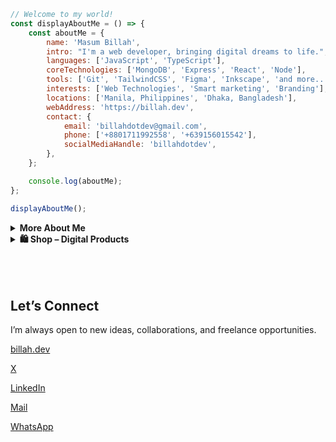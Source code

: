   
```javascript                                                                                                           
// Welcome to my world!
const displayAboutMe = () => {
    const aboutMe = {
        name: 'Masum Billah',
        intro: "I'm a web developer, bringing digital dreams to life.",
        languages: ['JavaScript', 'TypeScript'],
        coreTechnologies: ['MongoDB', 'Express', 'React', 'Node'],
        tools: ['Git', 'TailwindCSS', 'Figma', 'Inkscape', 'and more...'],
        interests: ['Web Technologies', 'Smart marketing', 'Branding'],
        locations: ['Manila, Philippines', 'Dhaka, Bangladesh'],
        webAddress: 'https://billah.dev',
        contact: {
            email: 'billahdotdev@gmail.com',
            phone: ['+8801711992558', '+639156015542'],
            socialMediaHandle: 'billahdotdev',
        },
    };

    console.log(aboutMe);
};

displayAboutMe();


```          
   
     
<details> 
<summary><strong>More About Me</strong></summary>                                       

<pre>
🙂 My Story:
I’m deeply passionate about JavaScript and modern web technologies. Before the pandemic, I was navigating the ups and downs of entrepreneurship in the clothing industry through my venture, DhakaTeez. As the person behind the scenes—handling everything from sales to strategy—I learned valuable lessons about persistence, creativity, and real-world problem solving.

When the pandemic hit, it gave me a chance to align my passion with my work. That’s when I fully committed to web development—bringing both technical skills and business insight to the table. Today, I wear two hats: helping grow DhakaTeez and offering tailored web development services to individuals and businesses looking to grow online.

If you’re looking for someone who understands both code and commerce—I’d love to help.

👩‍💻 I Speak:
English, Bangla(Native), Taglish, and of course JavaScript!            

🎓 Credentials:
I'm a Bangladesh University of Engineering and Technology (BUET) and IAC certified full-stack web developer   
on a journey of modern web mastery at the University of Helsinki.    
</pre>
</details>    




<details>
<summary><strong>🛍️ Shop – Digital Products</strong></summary>

<img src="https://images.unsplash.com/photo-1521737604893-d14cc237f11d?auto=format&fit=crop&w=1350&q=80" alt="Creative Workspace" style="width: 100%; border-radius: 12px; margin-bottom: 1rem;">

### 👋 Welcome to My Digital Store  
Hi, I’m **Masum** — Developer & Digital Creator.  
I build **clean, focused digital tools** for developers, freelancers, and creators.  
My products help you **move faster, save time, and launch with confidence**.

---

## 🚀 Featured Products

### ⏳ Coming Soon Landing Page Template – **$10**
<div style="border: 1px solid #eaeaea; border-radius: 10px; padding: 12px; margin-bottom: 16px;">
A sleek, responsive landing page for **product launches or waitlists**. Perfect for quick validation.  
<br>
🔧 **Tech:** HTML + Tailwind CSS  
💵 **Price:** $10  
<br><br>
<a href="https://billahdotdev.gumroad.com/l/coming-soon-landing-page-template">
<img src="https://img.shields.io/badge/View%20on-Gumroad-orange?style=for-the-badge&logo=gumroad" alt="Buy on Gumroad">
</a>
</div>

---

### 👨‍💻 Hacker-Vibe Personal Website Template – **$15**
<div style="border: 1px solid #eaeaea; border-radius: 10px; padding: 12px; margin-bottom: 16px;">
A bold, dark-themed personal website with a **terminal-style look**.  
Perfect for developers who want a **unique online presence**.  
<br>
🔧 **Tech:** React + Vite + Tailwind CSS  
💵 **Price:** $15  
<br><br>
<a href="https://billahdotdev.gumroad.com/l/hacker-terminal-website">
<img src="https://img.shields.io/badge/View%20on-Gumroad-teal?style=for-the-badge&logo=gumroad" alt="Buy on Gumroad">
</a>
</div>

---

### ✏️ Simple Line SVG Icon Pack (60+ Icons) – **$1**
<div style="border: 1px solid #eaeaea; border-radius: 10px; padding: 12px; margin-bottom: 16px;">
A **lightweight, scalable** SVG icon set for web & app projects.  
Clean, minimal design for modern interfaces.  
<br>
📦 **Includes:** 60+ icons (SVG format)  
💵 **Price:** $1  
<br><br>
<a href="https://billahdotdev.gumroad.com/l/simple-line-svg-icons">
<img src="https://img.shields.io/badge/Get%20SVGs-Gumroad-success?style=for-the-badge&logo=svg" alt="Download Icons">
</a>
</div>

---

## 💬 Custom Work
<div style="border: 1px solid #eaeaea; border-radius: 10px; padding: 12px; text-align: center;">
Need a **custom landing page**, **personal site**, or **problem-solving content**?  
Let’s create something amazing together.  
<br><br>
<a href="https://wa.me/+8801711992558?text=Hi%20Masum!%20I’m%20interested%20in%20a%20custom%20digital%20project.">
<img src="https://img.shields.io/badge/Chat%20on-WhatsApp-brightgreen?style=for-the-badge&logo=whatsapp" alt="WhatsApp Chat">
</a>
</div>

</details>



<br />

<br />
<br />



## Let’s Connect

I’m always open to new ideas, collaborations, and freelance opportunities.

[billah.dev](https://billah.dev) 

[X](https://twitter.com/billahdottdev)  

[LinkedIn](https://www.linkedin.com/in/billahdotdev)  

[Mail](mailto:billahdotdev@gmail.com)

[WhatsApp](https://wa.me/+8801711992558)


